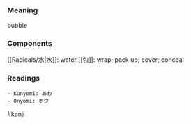### Meaning

bubble

### Components

[[Radicals/水|水]]: water [[包]]: wrap; pack up; cover; conceal

### Readings

```
- Kunyomi: あわ
- Onyomi: ホウ
```

#kanji